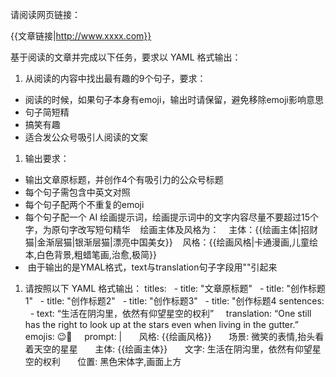 请阅读网页链接：

{{文章链接|http://www.xxxx.com}}

基于阅读的文章并完成以下任务，要求以 YAML 格式输出：
1. 从阅读的内容中找出最有趣的9个句子，要求：
- 阅读的时候，如果句子本身有emoji，输出时请保留，避免移除emoji影响意思
- 句子简短精
- 搞笑有趣
- 适合发公众号吸引人阅读的文案

1. 输出要求：
- 输出文章原标题，并创作4个有吸引力的公众号标题
- 每个句子需包含中英文对照
- 每个句子配两个不重复的emoji
- 每个句子配一个 AI 绘画提示词，绘画提示词中的文字内容尽量不要超过15个字，为原句字改写短句精华
   绘画主体及风格为：
   主体：{{绘画主体|招财猫|金渐层猫|银渐层猫|漂亮中国美女}}
   风格：{{绘画风格|卡通漫画,儿童绘本,白色背景,粗蜡笔画,治愈,极简}}
-  由于输出的是YMAL格式，text与translation句子字段用""引起来
1. 请按照以下 YAML 格式输出：
titles:
  - title: "文章原标题"
  - title: "创作标题1"
  - title: "创作标题2"
  - title: "创作标题3"
  - title: "创作标题4
sentences:
  - text: “生活在阴沟里，依然有仰望星空的权利”
    translation: “One still has the right to look up at the stars even when living in the gutter.”
    emojis: 😉🌟
    prompt: |
      风格: {{绘画风格}}
      场景: 微笑的表情,抬头看着天空的星星
      主体: {{绘画主体}}
      文字: 生活在阴沟里，依然有仰望星空的权利
      位置: 黑色宋体字,画面上方